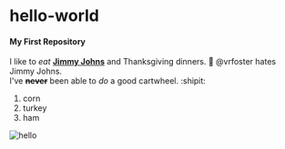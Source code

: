 # hello-world
#### My First Repository 

I like to _eat_ [**Jimmy Johns**](https://online.jimmyjohns.com/#/login) and Thanksgiving dinners. :poultry_leg: 
@vrfoster hates Jimmy Johns.  
I've ~~**never**~~ been able to _do_ a good cartwheel. :shipit: 


1. corn
1. turkey
1. ham

![hello](https://s.hswstatic.com/gif/thanksgiving-orig.jpg)
